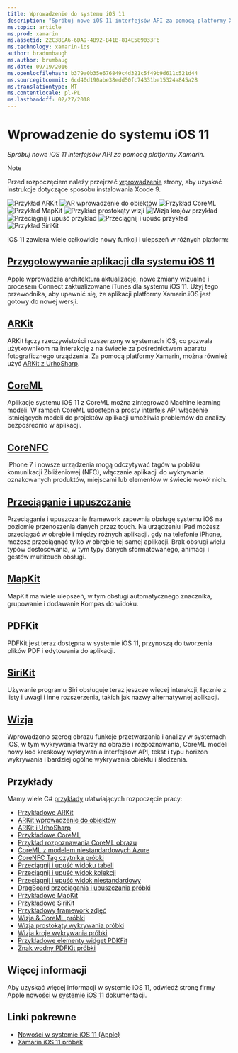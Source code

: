 ```yaml
---
title: Wprowadzenie do systemu iOS 11
description: "Spróbuj nowe iOS 11 interfejsów API za pomocą platformy Xamarin."
ms.topic: article
ms.prod: xamarin
ms.assetid: 22C38EA6-6DA9-4B92-B41B-814E589033F6
ms.technology: xamarin-ios
author: bradumbaugh
ms.author: brumbaug
ms.date: 09/19/2016
ms.openlocfilehash: b379a0b35e676849c4d321c5f49b9d611c521d44
ms.sourcegitcommit: 6cd40d190abe38edd50fc74331be15324a845a28
ms.translationtype: MT
ms.contentlocale: pl-PL
ms.lasthandoff: 02/27/2018
---
```

# <a name="introduction-to-ios-11"></a>Wprowadzenie do systemu iOS 11

_Spróbuj nowe iOS 11 interfejsów API za pomocą platformy Xamarin._

> [!NOTE]
> Przed rozpoczęciem należy przejrzeć [wprowadzenie](get-started.md) strony, aby uzyskać instrukcje dotyczące sposobu instalowania Xcode 9.

![Przykład ARKit](images/arkit.png) ![AR wprowadzenie do obiektów](images/arkit2.png) ![Przykład CoreML](images/coreml.png) ![Przykład MapKit](images/mapkit.png) ![Przykład prostokąty wizji](images/vision1.png) ![Wizja krojów przykład](images/vision2.png) ![Przeciągnij i upuść przykład](images/drag-drop.png) ![Przeciągnij i upuść przykład](images/drag-drop2.png) ![Przykład SiriKit](images/sirikit.png)

iOS 11 zawiera wiele całkowicie nowy funkcji i ulepszeń w różnych platform:

## <a name="preparing-your-app-for-ios-11updating-your-appindexmd"></a>[Przygotowywanie aplikacji dla systemu iOS 11](updating-your-app/index.md)

Apple wprowadziła architektura aktualizacje, nowe zmiany wizualne i procesem Connect zaktualizowane iTunes dla systemu iOS 11. Użyj tego przewodnika, aby upewnić się, że aplikacji platformy Xamarin.iOS jest gotowy do nowej wersji.

## <a name="arkitarkitindexmd"></a>[ARKit](arkit/index.md)

ARKit łączy rzeczywistości rozszerzony w systemach iOS, co pozwala użytkownikom na interakcję z na świecie za pośrednictwem aparatu fotograficznego urządzenia.
Za pomocą platformy Xamarin, można również użyć [ARKit z UrhoSharp](arkit/urhosharp.md).

## <a name="coremlcoremlmd"></a>[CoreML](coreml.md)

Aplikacje systemu iOS 11 z CoreML można zintegrować Machine learning modeli. W ramach CoreML udostępnia prosty interfejs API włączenie istniejących modeli do projektów aplikacji umożliwia problemów do analizy bezpośrednio w aplikacji.

## <a name="corenfccorenfcmd"></a>[CoreNFC](corenfc.md)

iPhone 7 i nowsze urządzenia mogą odczytywać tagów w pobliżu komunikacji Zbliżeniowej (NFC), włączanie aplikacji do wykrywania oznakowanych produktów, miejscami lub elementów w świecie wokół nich.

## <a name="drag-and-dropdrag-and-dropmd"></a>[Przeciąganie i upuszczanie](drag-and-drop.md)

Przeciąganie i upuszczanie framework zapewnia obsługę systemu iOS na poziomie przenoszenia danych przez touch. Na urządzeniu iPad możesz przeciągać w obrębie i między różnych aplikacji. gdy na telefonie iPhone, możesz przeciągnąć tylko w obrębie tej samej aplikacji. Brak obsługi wielu typów dostosowania, w tym typy danych sformatowanego, animacji i gestów multitouch obsługi.

## <a name="mapkitmapkitmd"></a>[MapKit](mapkit.md)

MapKit ma wiele ulepszeń, w tym obsługi automatycznego znacznika, grupowanie i dodawanie Kompas do widoku.

## <a name="pdfkit"></a>PDFKit

PDFKit jest teraz dostępna w systemie iOS 11, przynoszą do tworzenia plików PDF i edytowania do aplikacji.

## <a name="sirikitsirikitmd"></a>[SiriKit](sirikit.md)

Używanie programu Siri obsługuje teraz jeszcze więcej interakcji, łącznie z listy i uwagi i inne rozszerzenia, takich jak nazwy alternatywnej aplikacji.

## <a name="visionvisionmd"></a>[Wizja](vision.md)

Wprowadzono szereg obrazu funkcje przetwarzania i analizy w systemach iOS, w tym wykrywania twarzy na obrazie i rozpoznawania, CoreML modeli nowy kod kreskowy wykrywania interfejsów API, tekst i typu horizon wykrywania i bardziej ogólne wykrywania obiektu i śledzenia.

## <a name="samples"></a>Przykłady

Mamy wiele C# [przykłady](https://developer.xamarin.com/samples/ios/iOS11/) ułatwiających rozpoczęcie pracy:

* [Przykładowe ARKit](https://developer.xamarin.com/samples/monotouch/ios11/ARKitSample/)
* [ARKit wprowadzenie do obiektów](https://developer.xamarin.com/samples/monotouch/ios11/ARKitPlacingObjects/)
* [ARKit i UrhoSharp](arkit/urhosharp.md)
* [Przykładowe CoreML](https://developer.xamarin.com/samples/monotouch/ios11/CoreML)
* [Przykład rozpoznawania CoreML obrazu](https://developer.xamarin.com/samples/monotouch/ios11/CoreMLImageRecognition)
* [CoreML z modelem niestandardowych Azure](https://developer.xamarin.com/samples/monotouch/ios11/CoreMLAzureModel)
* [CoreNFC Tag czytnika próbki](https://developer.xamarin.com/samples/monotouch/ios11/NFCTagReader/)
* [Przeciągnij i upuść widoku tabeli](https://developer.xamarin.com/samples/monotouch/ios11/DragAndDropTableView)
* [Przeciągnij i upuść widok kolekcji](https://developer.xamarin.com/samples/monotouch/ios11/DragAndDropCollectionView)
* [Przeciągnij i upuść widok niestandardowy](https://developer.xamarin.com/samples/monotouch/ios11/DragAndDropCustomView)
* [DragBoard przeciągania i upuszczania próbki](https://developer.xamarin.com/samples/monotouch/ios11/DragAndDropDragBoard)
* [Przykładowe MapKit](https://developer.xamarin.com/samples/monotouch/ios11/MapKitSample)
* [Przykładowe SiriKit](https://developer.xamarin.com/samples/monotouch/ios11/SiriKitSample/)
* [Przykładowy framework zdjęć](https://developer.xamarin.com/samples/monotouch/ios11/SamplePhotoApp/)
* [Wizja & CoreML próbki](https://developer.xamarin.com/samples/monotouch/ios11/CoreMLVision)
* [Wizja prostokąty wykrywania próbki](https://developer.xamarin.com/samples/monotouch/ios11/VisionRects)
* [Wizja kroje wykrywania próbki](https://developer.xamarin.com/samples/monotouch/ios11/VisionFaces)
* [Przykładowe elementy widget PDKFit](https://developer.xamarin.com/samples/monotouch/ios11/PDFAnnotationWidgetsAdvanced)
* [Znak wodny PDFKit próbki](https://developer.xamarin.com/samples/monotouch/ios11/PDFDocumentWatermark)

## <a name="more-information"></a>Więcej informacji

Aby uzyskać więcej informacji w systemie iOS 11, odwiedź stronę firmy Apple [nowości w systemie iOS 11](https://developer.apple.com/ios/) dokumentacji.


## <a name="related-links"></a>Linki pokrewne

- [Nowości w systemie iOS 11 (Apple)](https://developer.apple.com/ios/)
- [Xamarin iOS 11 próbek](https://developer.xamarin.com/samples/ios/iOS11/)
